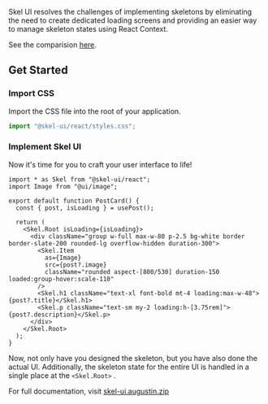 Skel UI resolves the challenges of implementing skeletons by eliminating the need to create dedicated loading screens and providing an easier way to manage skeleton states using React Context.

See the comparision [here](https://skel-ui.augustin.zip/#comparision).

## Get Started

### Import CSS

Import the CSS file into the root of your application.

```ts
import "@skel-ui/react/styles.css";
```

### Implement Skel UI

Now it's time for you to craft your user interface to life!

```tsx
import * as Skel from "@skel-ui/react";
import Image from "@ui/image";

export default function PostCard() {
  const { post, isLoading } = usePost();

  return (
    <Skel.Root isLoading={isLoading}>
      <div className="group w-full max-w-80 p-2.5 bg-white border border-slate-200 rounded-lg overflow-hidden duration-300">
        <Skel.Item
          as={Image}
          src={post?.image}
          className="rounded aspect-[800/530] duration-150 loaded:group-hover:scale-110"
        />
        <Skel.h1 className="text-xl font-bold mt-4 loading:max-w-48">{post?.title}</Skel.h1>
        <Skel.p className="text-sm my-2 loading:h-[3.75rem]">{post?.description}</Skel.p>
      </div>
    </Skel.Root>
  );
}
```

Now, not only have you designed the skeleton, but you have also done the actual UI. Additionally, the skeleton state for the entire UI is handled in a single place at the `<Skel.Root>` .



For full documentation, visit [skel-ui.augustin.zip](https://skel-ui.augustin.zip/)
